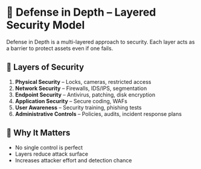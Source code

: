 # 🧱 Defense in Depth – Layered Security Model

Defense in Depth is a multi-layered approach to security. Each layer acts as a barrier to protect assets even if one fails.

## 🧩 Layers of Security

1. **Physical Security** – Locks, cameras, restricted access
2. **Network Security** – Firewalls, IDS/IPS, segmentation
3. **Endpoint Security** – Antivirus, patching, disk encryption
4. **Application Security** – Secure coding, WAFs
5. **User Awareness** – Security training, phishing tests
6. **Administrative Controls** – Policies, audits, incident response plans

## 🔐 Why It Matters

- No single control is perfect
- Layers reduce attack surface
- Increases attacker effort and detection chance
